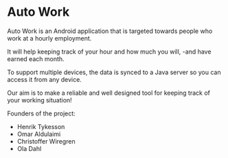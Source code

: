 Auto Work
=========

Auto Work is an Android application that is targeted towards people who work at a hourly employment. 

It will help keeping track of your hour and how much you will, -and have earned each month.

To support multiple devices, the data is synced to a Java server so you can access it from any device.

Our aim is to make a reliable and well designed tool for keeping track of your working situation!

Founders of the project:
* Henrik Tykesson
* Omar Aldulaimi
* Christoffer Wiregren
* Ola Dahl